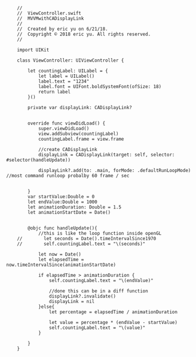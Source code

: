 


        //
        //  ViewController.swift
        //  MVVMwithCADisplayLink
        //
        //  Created by eric yu on 6/21/18.
        //  Copyright © 2018 eric yu. All rights reserved.
        //

        import UIKit

        class ViewController: UIViewController {

            let countingLabel: UILabel = {
                let label = UILabel()
                label.text = "1234"
                label.font = UIFont.boldSystemFont(ofSize: 18)
                return label
            }()

            private var displayLink: CADisplayLink?


            override func viewDidLoad() {
                super.viewDidLoad()
                view.addSubview(countingLabel)
                countingLabel.frame = view.frame

                //create CADisplayLink
                displayLink = CADisplayLink(target: self, selector: #selector(handleUpdate))

                displayLink?.add(to: .main, forMode: .defaultRunLoopMode) //most command runloop probalby 60 frame / sec


            }
            var startValue:Double = 0
            let endValue:Double = 1000
            let animationDuration: Double = 1.5
            let animationStartDate = Date()


            @objc func handleUpdate(){
                //this is like the loop function inside openGL
        //        let seconds = Date().timeIntervalSince1970
        //        self.countingLabel.text = "\(seconds)"

                let now = Date()
                let elapsedTime = now.timeIntervalSince(animationStartDate)

                if elapsedTime > animationDuration {
                    self.countingLabel.text = "\(endValue)"

                    //done this can be in a diff function
                    displayLink?.invalidate()
                    displayLink = nil
                }else{
                    let percentage = elapsedTime / animationDuration

                    let value = percentage * (endValue - startValue)
                    self.countingLabel.text = "\(value)"
                }

            }
        }

